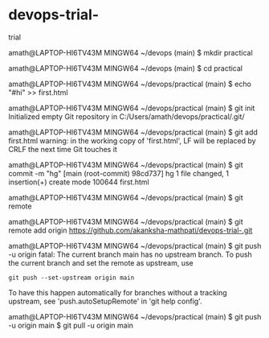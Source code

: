 # devops-trial-
trial


amath@LAPTOP-HI6TV43M MINGW64 ~/devops (main)
$ mkdir practical

amath@LAPTOP-HI6TV43M MINGW64 ~/devops (main)
$ cd practical

amath@LAPTOP-HI6TV43M MINGW64 ~/devops/practical (main)
$ echo "#hi" >> first.html

amath@LAPTOP-HI6TV43M MINGW64 ~/devops/practical (main)
$ git init
Initialized empty Git repository in C:/Users/amath/devops/practical/.git/

amath@LAPTOP-HI6TV43M MINGW64 ~/devops/practical (main)
$ git add first.html
warning: in the working copy of 'first.html', LF will be replaced by CRLF the next time Git touches it

amath@LAPTOP-HI6TV43M MINGW64 ~/devops/practical (main)
$ git commit -m "hg"
[main (root-commit) 98cd737] hg
 1 file changed, 1 insertion(+)
 create mode 100644 first.html

amath@LAPTOP-HI6TV43M MINGW64 ~/devops/practical (main)
$ git remote

amath@LAPTOP-HI6TV43M MINGW64 ~/devops/practical (main)
$ git remote add origin https://github.com/akanksha-mathpati/devops-trial-.git

amath@LAPTOP-HI6TV43M MINGW64 ~/devops/practical (main)
$ git push -u origin
fatal: The current branch main has no upstream branch.
To push the current branch and set the remote as upstream, use

    git push --set-upstream origin main

To have this happen automatically for branches without a tracking
upstream, see 'push.autoSetupRemote' in 'git help config'.


amath@LAPTOP-HI6TV43M MINGW64 ~/devops/practical (main)
$ git push -u origin main
$ git pull -u origin main 
